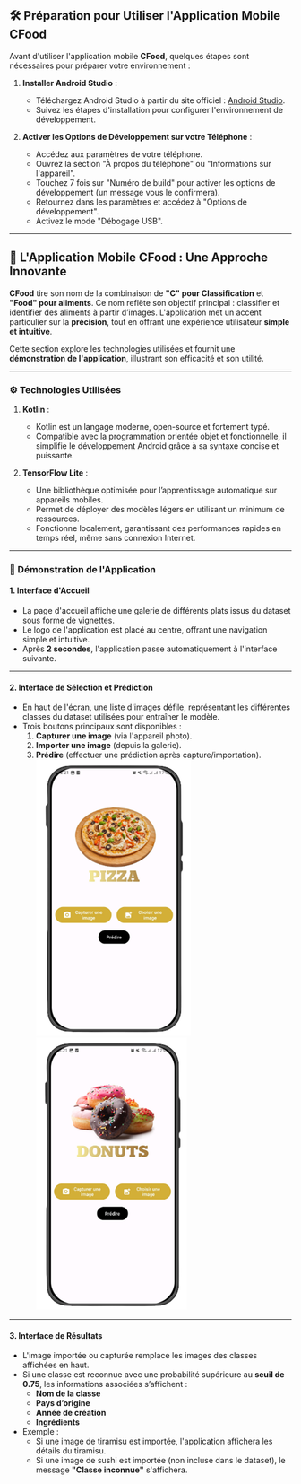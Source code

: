 ## 🛠️ Préparation pour Utiliser l'Application Mobile CFood

Avant d'utiliser l'application mobile **CFood**, quelques étapes sont nécessaires pour préparer votre environnement :

1. **Installer Android Studio** :  
   - Téléchargez Android Studio à partir du site officiel : [Android Studio](https://developer.android.com/studio).  
   - Suivez les étapes d'installation pour configurer l'environnement de développement.

2. **Activer les Options de Développement sur votre Téléphone** :  
   - Accédez aux paramètres de votre téléphone.  
   - Ouvrez la section "À propos du téléphone" ou "Informations sur l'appareil".  
   - Touchez 7 fois sur "Numéro de build" pour activer les options de développement (un message vous le confirmera).  
   - Retournez dans les paramètres et accédez à "Options de développement".  
   - Activez le mode "Débogage USB".

---

## 📱 L'Application Mobile CFood : Une Approche Innovante

**CFood** tire son nom de la combinaison de **"C" pour Classification** et **"Food" pour aliments**. Ce nom reflète son objectif principal : classifier et identifier des aliments à partir d’images. L'application met un accent particulier sur la **précision**, tout en offrant une expérience utilisateur **simple et intuitive**.  

Cette section explore les technologies utilisées et fournit une **démonstration de l'application**, illustrant son efficacité et son utilité.

---

### ⚙️ Technologies Utilisées

1. **Kotlin** :  
   - Kotlin est un langage moderne, open-source et fortement typé.  
   - Compatible avec la programmation orientée objet et fonctionnelle, il simplifie le développement Android grâce à sa syntaxe concise et puissante.

2. **TensorFlow Lite** :  
   - Une bibliothèque optimisée pour l’apprentissage automatique sur appareils mobiles.  
   - Permet de déployer des modèles légers en utilisant un minimum de ressources.  
   - Fonctionne localement, garantissant des performances rapides en temps réel, même sans connexion Internet.

---

### 📸 Démonstration de l'Application

#### 1. **Interface d'Accueil**  
   - La page d'accueil affiche une galerie de différents plats issus du dataset sous forme de vignettes.  
   - Le logo de l'application est placé au centre, offrant une navigation simple et intuitive.  
   - Après **2 secondes**, l'application passe automatiquement à l'interface suivante.

---

#### 2. **Interface de Sélection et Prédiction**  
   - En haut de l'écran, une liste d'images défile, représentant les différentes classes du dataset utilisées pour entraîner le modèle.  
   - Trois boutons principaux sont disponibles :  
     1. **Capturer une image** (via l'appareil photo).  
     2. **Importer une image** (depuis la galerie).  
     3. **Prédire** (effectuer une prédiction après capture/importation).
     ![Interface d'accueil](images/acceuil1.png) ![Interface d'accueil](images/acceuil2.png) 

---

#### 3. **Interface de Résultats**  
   - L'image importée ou capturée remplace les images des classes affichées en haut.  
   - Si une classe est reconnue avec une probabilité supérieure au **seuil de 0.75**, les informations associées s’affichent :  
     - **Nom de la classe**  
     - **Pays d’origine**  
     - **Année de création**  
     - **Ingrédients**  
   - Exemple :  
     - Si une image de tiramisu est importée, l'application affichera les détails du tiramisu.  
     - Si une image de sushi est importée (non incluse dans le dataset), le message **"Classe inconnue"** s'affichera.
